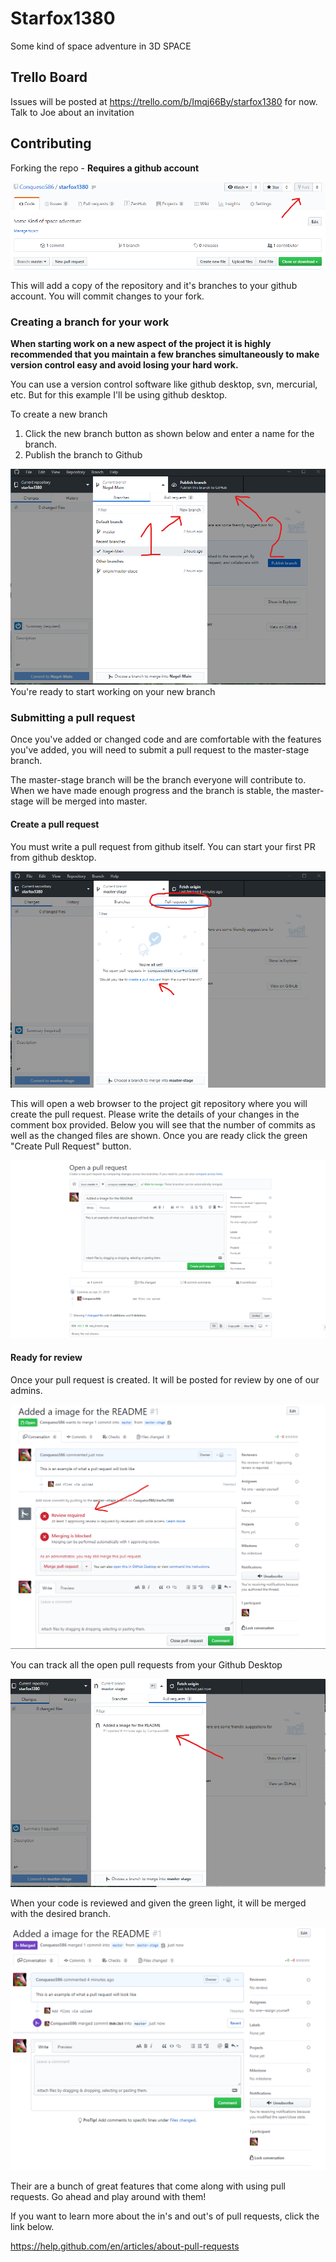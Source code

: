 # Starfox1380
Some kind of space adventure in 3D SPACE

## Trello Board

Issues will be posted at https://trello.com/b/Imqj66By/starfox1380 for now.
Talk to Joe about an invitation

## Contributing

Forking the repo - **Requires a github account**

![Screenshot](./fork_img.png "Forking")

This will add a copy of the repository and it's branches to your github account. You will commit changes to your fork.
   
### Creating a branch for your work

**When starting work on a new aspect of the project it is highly recommended that you maintain a few branches simultaneously to make version control easy and avoid losing your hard work.**

You can use a version control software like github desktop, svn, mercurial, etc. But for this example I'll be using github desktop.

To create a new branch

1. Click the new branch button as shown below and enter a name for the branch.
2. Publish the branch to Github

![Screenshot](./new_branch.png "New Branch")
You're ready to start working on your new branch

### Submitting a pull request

Once you've added or changed code and are comfortable with the features you've added, you will need to submit a pull request to the master-stage branch.

The master-stage branch will be the branch everyone will contribute to. When we have made enough progress and the branch is stable, the master-stage will be merged into master.

#### Create a pull request
You must write a pull request from github itself. You can start your first PR from github desktop.

![Screenshot](./create_pull_request.png "Create PR")

This will open a web browser to the project git repository where you will create the pull request. Please write the details of your changes in the comment box provided. Below you will see that the number of commits as well as the changed files are shown. Once you are ready click the green "Create Pull Request" button.

![Screenshot](./open_pull_request.png "Open PR")

#### Ready for review

Once your pull request is created. It will be posted for review by one of our admins.

![Screenshot](./added_pull_request.png "Added PR")

You can track all the open pull requests from your Github Desktop

![Screenshot](./status_pull_request.png "Status PR")

When your code is reviewed and given the green light, it will be merged with the desired branch.

![Screenshot](./merged_pull_request.png "Merged PR")

Their are a bunch of great features that come along with using pull requests. Go ahead and play around with them!

If you want to learn more about the in's and out's of pull requests, click the link below.

https://help.github.com/en/articles/about-pull-requests

